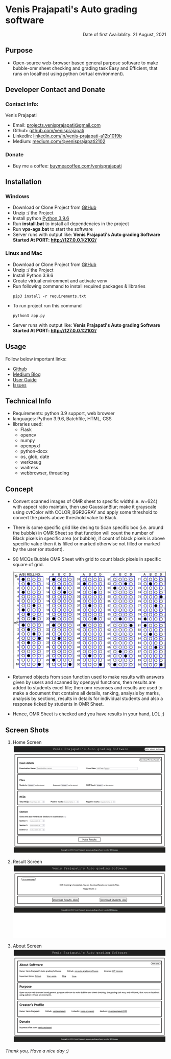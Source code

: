 
# Venis Prajapati's Auto grading software


<p align="right">
    Date of first Availablity: 21 August, 2021
</p>


## Purpose

- Open-source web-browser based general purpose software to make bubble-omr sheet checking and grading task Easy and Efficient, that runs on localhost using python (virtual environment).


## Developer Contact and Donate

### Contact info:
Venis Prajapati
* Email: projects.venisprajapati@gmail.com
* Github: <a href="github.com/venisprajapati">github.com/venisprajapati</a>
* LinkedIn: <a href="linkedin.com/in/venis-prajapati-a12b1019b">linkedin.com/in/venis-prajapati-a12b1019b</a>
* Medium: <a href="medium.com/@venisprajapati2102">medium.com/@venisprajapati2102</a>

### Donate

* Buy me a coffee: <a href="buymeacoffee.com/venisprajapati">buymeacoffee.com/venisprajapati</a>


## Installation

### Windows

- Download or Clone Project from <a href="https://github.com/venisprajapati/vps-auto-grading-software">GitHub</a>
- Unzip :/ the Project
- Install python <a href="https://www.python.org/ftp/python/3.9.6/python-3.9.6-amd64.exe">Python 3.9.6</a>
- Run <b>install.bat</b> to install all dependencies in the project
- Run <b>vps-ags.bat</b> to start the software
- Server runs with output like: <b>Venis Prajapati's Auto grading Software Started At PORT: <a href="http://127.0.0.1:2102/">http://127.0.0.1:2102/</a> </b>

### Linux and Mac

- Download or Clone Project from <a href="https://github.com/venisprajapati/vps-auto-grading-software">GitHub</a>
- Unzip :/ the Project
- Install Python 3.9.6
- Create virtual environment and activate venv
- Run following command to install required packages & libraries
    ```
    pip3 install -r requirements.txt
    ```
- To run project run this command
    ```
    python3 app.py
    ```
- Server runs with output like: <b>Venis Prajapati's Auto grading Software Started At PORT: <a href="http://127.0.0.1:2102/">http://127.0.0.1:2102/</a> </b>


## Usage

Follow below important links:

- <a href="https://github.com/venisprajapati/vps-auto-grading-software">Github</a>
- <a href="https://medium.com/@venisprajapati2102/about-vps-auto-grading-software-5b611ffe6c74">Medium Blog</a>
- <a href="https://github.com/venisprajapati/vps-auto-grading-software/blob/main/User-guide.pdf">User Guide</a>
- <a href="https://github.com/venisprajapati/vps-auto-grading-software/issues">Issues</a>


## Technical Info

- Requirements: python 3.9 support, web browser
- languages: Python 3.9.6, Batchfile, HTML, CSS
- libraries used: 
    - Flask
    - opencv
    - numpy
    - openpyxl
    - python-docx
    - os, glob, date
    - werkzeug
    - waitress
    - webbrowser, threading


## Concept

- Convert scanned images of OMR sheet to specific width(i.e. w=624) with aspect ratio maintain, then use GaussianBlur; make it grayscale using cvtColor with COLOR_BGR2GRAY and apply some threshold to convert the pixels above threshold value to Black.

- There is some specific grid like desing to Scan specific box (i.e. around the bubble) in OMR Sheet so that function will count the number of Black pixels in specific area (or bubble), if count of black pixels is above specific value then it is filled or marked otherwise not filled or marked by the user (or student).

- 90 MCQs Bubble OMR Sheet with grid to count black pixels in specific square of grid.

    ![grid-omr](https://github.com/venisprajapati/vps-auto-grading-software/blob/main/screen-shots/grid_.png?raw=true)

- Returned objects from scan function used to make results with answers given by users and scanned by openpyxl functions, then results are added to students excel file; then omr resonses and results are used to make a document that contains all details, ranking, analysis by marks, analysis by sections, results in details for individual students and also a response ticked by students in OMR Sheet.

- Hence, OMR Sheet is checked and you have results in your hand, LOL ;)


## Screen Shots

1) Home Screen
    ![home-page](https://github.com/venisprajapati/vps-auto-grading-software/blob/main/screen-shots/vps-ags_main_page.png?raw=true)

2) Result Screen
    ![result-page](https://github.com/venisprajapati/vps-auto-grading-software/blob/main/screen-shots/vps-ags_result_page.png?raw=true)

3) About Screen
    ![info-page](https://github.com/venisprajapati/vps-auto-grading-software/blob/main/screen-shots/vps-ags_info_page.png?raw=true)

*Thank you, Have a nice day ;)*
